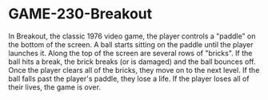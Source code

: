 # GAME-230-Breakout

In Breakout, the classic 1976 video game, the player controls a "paddle" on the bottom of the screen. A ball starts sitting on the paddle until the player launches it. Along the top of the screen are several rows of "bricks". If the ball hits a break, the brick breaks (or is damaged) and the ball bounces off. Once the player clears all of the bricks, they move on to the next level. If the ball falls past the player's paddle, they lose a life. If the player loses all of their lives, the game is over.
